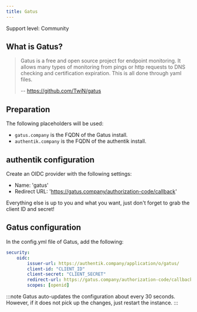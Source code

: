 ```yaml
---
title: Gatus
---
```


<span class="badge badge--secondary">Support level: Community</span>

## What is Gatus?

> Gatus is a free and open source project for endpoint monitoring. It allows many types of monitoring from pings or http requests to DNS checking and certification expiration. This is all done through yaml files.
>
> -- https://github.com/TwiN/gatus

## Preparation

The following placeholders will be used:

-   `gatus.company` is the FQDN of the Gatus install.
-   `authentik.company` is the FQDN of the authentik install.

## authentik configuration

Create an OIDC provider with the following settings:

-   Name: 'gatus'
-   Redirect URL: 'https://gatus.company/authorization-code/callback'

Everything else is up to you and what you want, just don't forget to grab the client ID and secret!

## Gatus configuration

In the config.yml file of Gatus, add the following:

```yml
security:
    oidc:
        issuer-url: https://authentik.company/application/o/gatus/
        client-id: "CLIENT_ID"
        client-secret: "CLIENT_SECRET"
        redirect-url: https://gatus.company/authorization-code/callback
        scopes: [openid]
```

:::note
Gatus auto-updates the configuration about every 30 seconds. However, if it does not pick up the changes, just restart the instance.
:::
